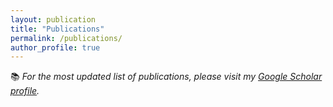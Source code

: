 ```yaml
---
layout: publication
title: "Publications"
permalink: /publications/
author_profile: true
---
```


📚 *For the most updated list of publications, please visit my [Google Scholar profile](https://scholar.google.com/citations?user=PS_CX0AAAAAJ).*

